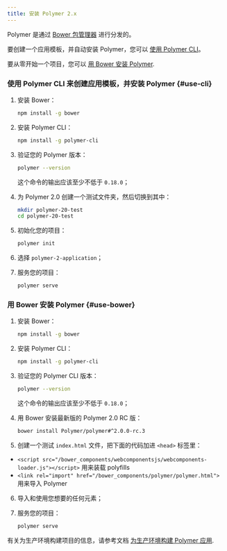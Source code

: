 ```yaml
---
title: 安装 Polymer 2.x
---
```


<!-- toc -->

Polymer 是通过 [Bower 包管理器](https://bower.io/) 进行分发的。

要创建一个应用模板，并自动安装 Polymer，您可以 [使用 Polymer CLI](#use-cli)。

要从零开始一个项目，您可以 [用 Bower 安装 Polymer](#use-bower). 

### 使用 Polymer CLI 来创建应用模板，并安装 Polymer {#use-cli}

1. 安装 Bower：

    ```bash
    npm install -g bower
    ```

2. 安装 Polymer CLI：

    ```bash
    npm install -g polymer-cli
    ```

3. 验证您的 Polymer 版本：

    ```bash
    polymer --version
    ```

    这个命令的输出应该至少不低于 `0.18.0`；

4. 为 Polymer 2.0 创建一个测试文件夹，然后切换到其中：

    ```bash
    mkdir polymer-20-test
    cd polymer-20-test
    ```

5. 初始化您的项目：

    ```bash
    polymer init
    ```

6. 选择 `polymer-2-application`；

7. 服务您的项目：

    ```bash
    polymer serve
    ```

### 用 Bower 安装 Polymer {#use-bower}

1. 安装 Bower：

    ```bash
    npm install -g bower
    ```

2. 安装 Polymer CLI：

    ```bash
    npm install -g polymer-cli
    ```

3. 验证您的 Polymer CLI 版本：

    ```bash
    polymer --version
    ```

    这个命令的输出应该至少不低于 `0.18.0`；

4. 用 Bower 安装最新版的 Polymer 2.0 RC 版：

    ```bash
    bower install Polymer/polymer#^2.0.0-rc.3
    ```

5. 创建一个测试 `index.html` 文件，把下面的代码加进 `<head>` 标签里：
  - `<script src="/bower_components/webcomponentsjs/webcomponents-loader.js"></script>` 
  用来装载 polyfills
  - `<link rel="import" href="/bower_components/polymer/polymer.html">` 
  用来导入 Polymer

6. 导入和使用您想要的任何元素；

7. 服务您的项目：

    ```bash
    polymer serve
    ```

有关为生产环境构建项目的信息，请参考文档 [为生产环境构建 Polymer 应用](../docs/tools/build-for-production.md).

